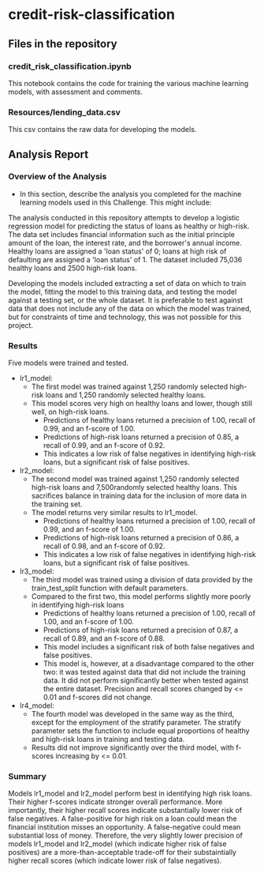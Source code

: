# credit-risk-classification

## Files in the repository

### credit_risk_classification.ipynb

This notebook contains the code for training the various machine learning models, with assessment and comments.

### Resources/lending_data.csv

This csv contains the raw data for developing the models.

## Analysis Report

### Overview of the Analysis

* In this section, describe the analysis you completed for the machine learning models used in this Challenge. This might include:

The analysis conducted in this repository attempts to develop a logistic regression model for predicting the status of loans as healthy or high-risk. The data set includes financial information such as the initial principle amount of the loan, the interest rate, and the borrower's annual income. Healthy loans are assigned a 'loan status' of 0; loans at high risk of defaulting are assigned a 'loan status' of 1. The dataset included 75,036 healthy loans and 2500 high-risk loans.

Developing the models included extracting a set of data on which to train the model, fitting the model to this training data, and testing the model against a testing set, or the whole dataset. It is preferable to test against data that does not include any of the data on which the model was trained, but for constraints of time and technology, this was not possible for this project.

### Results

Five models were trained and tested.

* lr1_model:
    * The first model was trained against 1,250 randomly selected high-risk loans and 1,250 randomly selected healthy loans.
    * This model scores very high on healthy loans and lower, though still well, on high-risk loans. 
        * Predictions of healthy loans returned a precision of 1.00, recall of 0.99, and an f-score of 1.00.
        * Predictions of high-risk loans returned a precision of 0.85, a recall of 0.99, and an f-score of 0.92.
        * This indicates a low risk of false negatives in identifying high-risk loans, but a significant risk of false positives.
* lr2_model:
    * The second model was trained against 1,250 randomly selected high-risk loans and 7,500randomly selected healthy loans. This sacrifices balance in training data for the inclusion of more data in the training set.
    * The model returns very similar results to lr1_model.
        * Predictions of healthy loans returned a precision of 1.00, recall of 0.99, and an f-score of 1.00.
        * Predictions of high-risk loans returned a precision of 0.86, a recall of 0.98, and an f-score of 0.92.
        * This indicates a low risk of false negatives in identifying high-risk loans, but a significant risk of false positives.
* lr3_model:
    * The third model was trained using a division of data provided by the train_test_split function with default parameters.
    * Compared to the first two, this model performs slightly more poorly in identifying high-risk loans 
        * Predictions of healthy loans returned a precision of 1.00, recall of 1.00, and an f-score of 1.00.
        * Predictions of high-risk loans returned a precision of 0.87, a recall of 0.89, and an f-score of 0.88.
        * This model includes a significant risk of both false negatives and false positives.
        * This model is, however, at a disadvantage compared to the other two: it was tested against data that did not include the training data. It did not perform significantly better when tested against the entire dataset. Precision and recall scores changed by <= 0.01 and f-scores did not change.
* lr4_model:
    * The fourth model was developed in the same way as the third, except for the employment of the stratify parameter. The stratify parameter sets the function to include equal proportions of healthy and high-risk loans in training and testing data.
    * Results did not improve significantly over the third model, with f-scores increasing by <= 0.01.

### Summary

Models lr1_model and lr2_model perform best in identifying high risk loans. Their higher f-scores indicate stronger overall performance. More importantly, their higher recall scores indicate substantially lower risk of false negatives. A false-positive for high risk on a loan could mean the financial institution misses an opportunity. A false-negative could mean substantial loss of money. Therefore, the very slightly lower precision of models lr1_model and lr2_model (which indicate higher risk of false positives) are a more-than-acceptable trade-off for their substaintially higher recall scores (which indicate lower risk of false negatives).